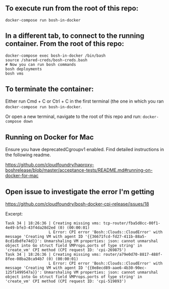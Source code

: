 ## To execute run from the root of this repo:

`docker-compose run bosh-in-docker`

## In a different tab, to connect to the running container. From the root of this repo:

```
docker-compose exec bosh-in-docker /bin/bash
source /shared-creds/bosh-creds.bash
# Now you can run bosh commands
bosh deployments
bosh vms
```

## To terminate the container:

Either run Cmd + C or Ctrl + C in the first terminal (the one in which you ran `docker-compose run bosh-in-docker`.

Or open a new terminal, navigate to the root of this repo and run:
`docker-compose down`

## Running on Docker for Mac

Ensure you have deprecatedCgroupv1 enabled. Find detailed instructions in the following readme.

https://github.com/cloudfoundry/haproxy-boshrelease/blob/master/acceptance-tests/README.md#running-on-docker-for-mac

## Open issue to investigate the error I'm getting

https://github.com/cloudfoundry/bosh-docker-cpi-release/issues/18

Excerpt:
```
Task 34 | 18:26:36 | Creating missing vms: tcp-router/fba5d8cc-00f1-4e49-bfe3-43f4da28d2ed (0) (00:00:01)
                   L Error: CPI error 'Bosh::Clouds::CloudError' with message 'Creating VM with agent ID '{{36671fcd-fd27-411b-88a5-8cd1dbdfe74d}}': Unmarshaling VM properties: json: cannot unmarshal object into Go struct field VMProps.ports of type string' in 'create_vm' CPI method (CPI request ID: 'cpi-269875')
Task 34 | 18:26:36 | Creating missing vms: router/a79e0d70-8817-488f-8fee-08ba28ca94b7 (0) (00:00:01)
                   L Error: CPI error 'Bosh::Clouds::CloudError' with message 'Creating VM with agent ID '{{0e8ecd89-aae6-4b30-90ec-125f1499547a}}': Unmarshaling VM properties: json: cannot unmarshal object into Go struct field VMProps.ports of type string' in 'create_vm' CPI method (CPI request ID: 'cpi-519893')
```
